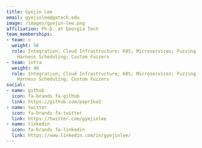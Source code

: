 ```yaml
---
title: Gyejin Lee
email: gyejinlee@gatech.edu
image: /images/gyejin-lee.png
affiliation: Ph.D. at Georgia Tech
team_memberships:
- team: c
  weight: 50
  role: Integration; Cloud Infrastructure; K8S; Microservices; Fuzzing Scheduling;
    Harness Scheduling; Custom Fuzzers
- team: infra
  weight: 40
  role: Integration; Cloud Infrastructure; K8S; Microservices; Fuzzing Scheduling;
    Harness Scheduling; Custom Fuzzers
social:
- name: github
  icon: fa-brands fa-github
  link: https://github.com/papr1ka2
- name: twitter
  icon: fa-brands fa-twitter
  link: https://twitter.com/gyejinlee
- name: linkedin
  icon: fa-brands fa-linkedin
  link: https://www.linkedin.com/in/gyejinlee/
---
```


